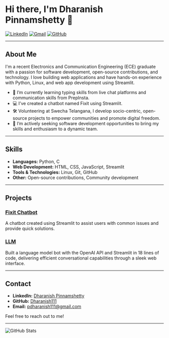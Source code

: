 # Hi there, I'm Dharanish Pinnamshetty 👋

[![LinkedIn](https://img.shields.io/badge/-LinkedIn-blue?style=flat&logo=Linkedin&logoColor=white)](https://www.linkedin.com/in/pdharanish111/)
[![Gmail](https://img.shields.io/badge/-Gmail-red?style=flat&logo=Gmail&logoColor=white)](mailto:https://pdharanish111@gmail.com)
[![GitHub](https://img.shields.io/badge/-GitHub-black?style=flat&logo=GitHub&logoColor=white)](https://github.com/Dharanish111)

---

## About Me

I'm a recent Electronics and Communication Engineering (ECE) graduate with a passion for software development, open-source contributions, and technology. I love building web applications and have hands-on experience with Python, Linux, and web app development using Streamlit.

- 🌱 I’m currently learning typing skills from live chat platforms and communication skills from PrepInsta.
- 💻 I’ve created a chatbot named Fixit using Streamlit.
- 🛠️ Volunteering at Swecha Telangana, I develop socio-centric, open-source projects to empower communities and promote digital freedom.
- 💼 I’m actively seeking software development opportunities to bring my skills and enthusiasm to a dynamic team.

---

## Skills

- **Languages:** Python, C
- **Web Development:** HTML, CSS, JavaScript, Streamlit
- **Tools & Technologies:** Linux, Git, GitHub
- **Other:** Open-source contributions, Community development

---

## Projects

### [Fixit Chatbot](https://fixitai.streamlit.app/)
A chatbot created using Streamlit to assist users with common issues and provide quick solutions.

### [LLM](https://llmbot.streamlit.app/)
Built a language model bot with the OpenAI API and Streamlit in 18 lines of code, delivering efficient conversational capabilities through a sleek web interface.


---

## Contact

- **LinkedIn:** [Dharanish Pinnamshetty](https://www.linkedin.com/in/pdharanish111/)
- **GitHub:** [Dharanish111](https://github.com/Dharanish111)
- **Email:** [pdharanish111@gmail.com](mailto:pdharanish111@gmail.com)

Feel free to reach out to me!

---

![GitHub Stats](https://github-readme-stats.vercel.app/api?username=yourprofile&show_icons=true&hide_title=true)
